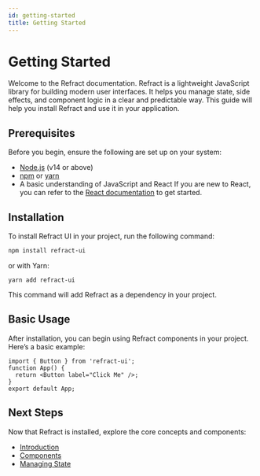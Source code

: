 ```yaml
---
id: getting-started
title: Getting Started
---
```

# Getting Started
Welcome to the Refract documentation. Refract is a lightweight JavaScript library for building modern user interfaces. It helps you manage state, side effects, and component logic in a clear and predictable way.
This guide will help you install Refract and use it in your application.
## Prerequisites
Before you begin, ensure the following are set up on your system:
- [Node.js](https://nodejs.org/) (v14 or above)
- [npm](https://www.npmjs.com/) or [yarn](https://yarnpkg.com/)
- A basic understanding of JavaScript and React
If you are new to React, you can refer to the [React documentation](https://react.dev/learn) to get started.
## Installation
To install Refract UI in your project, run the following command:
```bash
npm install refract-ui
```
or with Yarn:
```
yarn add refract-ui
```
This command will add Refract as a dependency in your project.
## Basic Usage
After installation, you can begin using Refract components in your project.
Here’s a basic example:
```
import { Button } from 'refract-ui';
function App() {
  return <Button label="Click Me" />;
}
export default App;
```
## Next Steps
Now that Refract is installed, explore the core concepts and components:
- [Introduction](./introduction.md)
- [Components](./components.md)
- [Managing State](./managing-state.md)


